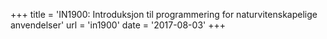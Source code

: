 +++
title = 'IN1900: Introduksjon til programmering for naturvitenskapelige anvendelser'
url = 'in1900'
date = '2017-08-03'
+++
